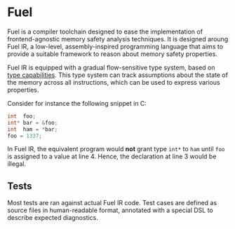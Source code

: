 # Fuel

Fuel is a compiler toolchain designed to ease the implementation of frontend-agnostic memory safety analysis techniques. It is designed aroung Fuel IR, a low-level, assembly-inspired programming language that aims to provide a suitable framework to reason about memory safety properties.

Fuel IR is equipped with a gradual flow-sensitive type system, based on [type capabilities](https://doi.org/10.1007/3-540-46425-5_24).
This type system can track assumptions about the state of the memory across all instructions, which can be used to express various properties.

Consider for instance the following snippet in C:
```c
int  foo;
int* bar = &foo;
int  ham = *bar;
foo = 1337;
```
In Fuel IR, the equivalent program would **not** grant type `int*` to `ham` until `foo` is assigned to a value at line 4.
Hence, the declaration at line 3 would be illegal.

## Tests

Most tests are ran against actual Fuel IR code.
Test cases are defined as source files in human-readable format, annotated with a special DSL to describe expected diagnostics. 
